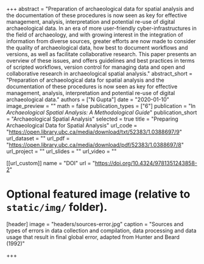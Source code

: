 +++
abstract = "Preparation of archaeological data for spatial analysis and the documentation of these procedures is now seen as key for effective management, analysis, interpretation and potential re-use of digital archaeological data. In an era of more user-friendly cyber-infrastructures in the field of archaeology, and with growing interest in the integration of information from diverse sources, greater efforts are now made to consider the quality of archaeological data, how best to document workflows and versions, as well as facilitate collaborative research. This paper presents an overview of these issues, and offers guidelines and best practices in terms of scripted workflows, version control for managing data and open and collaborative research in archaeological spatial analysis."
abstract_short = "Preparation of archaeological data for spatial analysis and the documentation of these procedures is now seen as key for effective management, analysis, interpretation and potential re-use of digital archaeological data."
authors = ["N Gupta"]
date = "2020-01-10"
image_preview = ""
math = false
publication_types = ["6"]
publication = "In *Archaeological Spatial Analysis: A Methodological Guide*"
publication_short = "Archaeological Spatial Analysis"
selected = true
title = "Preparing Archaeological Data for Spatial Analysis"
url_code = "https://open.library.ubc.ca/media/download/txt/52383/1.0388697/9"
url_dataset = ""
url_pdf = "https://open.library.ubc.ca/media/download/pdf/52383/1.0388697/8"
url_project = ""
url_slides = ""
url_video = ""

[[url_custom]]
name = "DOI"
url = "https://doi.org/10.4324/9781351243858-2"

# Optional featured image (relative to `static/img/` folder).
[header]
image = "headers/sources-error.jpg"
caption = "Sources and types of errors in data collection and compilation, data processing and data usage that result in final global error, adapted from Hunter and Beard (1992)"


+++

